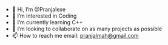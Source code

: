 - 👋 Hi, I’m @Pranjalexe
- 👀 I’m interested in Coding
- 🌱 I’m currently learning C++
- 💞️ I’m looking to collaborate on as many projects as possible
- 📫 How to reach me email: pranjalmah@gmail.com

<!---
Pranjalexe/Pranjalexe is a ✨ special ✨ repository because its `README.md` (this file) appears on your GitHub profile.
You can click the Preview link to take a look at your changes.
--->
